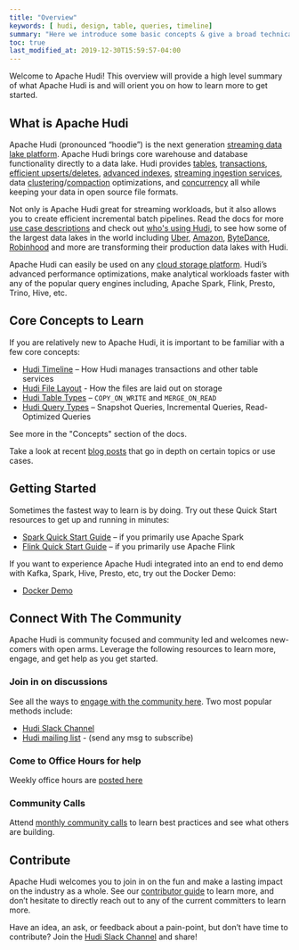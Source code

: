 ```yaml
---
title: "Overview"
keywords: [ hudi, design, table, queries, timeline]
summary: "Here we introduce some basic concepts & give a broad technical overview of Hudi"
toc: true
last_modified_at: 2019-12-30T15:59:57-04:00
---
```


Welcome to Apache Hudi! This overview will provide a high level summary of what Apache Hudi is and will orient you on 
how to learn more to get started.

## What is Apache Hudi
Apache Hudi (pronounced “hoodie”) is the next generation [streaming data lake platform](/blog/2021/07/21/streaming-data-lake-platform). 
Apache Hudi brings core warehouse and database functionality directly to a data lake. Hudi provides [tables](/docs/0.12.0/table_management), 
[transactions](/docs/timeline), [efficient upserts/deletes](/docs/write_operations), [advanced indexes](/docs/indexing), 
[streaming ingestion services](/docs/hoodie_streaming_ingestion), data [clustering](/docs/clustering)/[compaction](/docs/compaction) optimizations, 
and [concurrency](/docs/concurrency_control) all while keeping your data in open source file formats.

Not only is Apache Hudi great for streaming workloads, but it also allows you to create efficient incremental batch pipelines. 
Read the docs for more [use case descriptions](/docs/use_cases) and check out [who's using Hudi](/powered-by), to see how some of the 
largest data lakes in the world including [Uber](https://eng.uber.com/uber-big-data-platform/), [Amazon](https://aws.amazon.com/blogs/big-data/how-amazon-transportation-service-enabled-near-real-time-event-analytics-at-petabyte-scale-using-aws-glue-with-apache-hudi/),
[ByteDance](http://hudi.apache.org/blog/2021/09/01/building-eb-level-data-lake-using-hudi-at-bytedance), 
[Robinhood](https://s.apache.org/hudi-robinhood-talk) and more are transforming their production data lakes with Hudi.

Apache Hudi can easily be used on any [cloud storage platform](/docs/cloud). 
Hudi’s advanced performance optimizations, make analytical workloads faster with any of 
the popular query engines including, Apache Spark, Flink, Presto, Trino, Hive, etc.

## Core Concepts to Learn
If you are relatively new to Apache Hudi, it is important to be familiar with a few core concepts:
- [Hudi Timeline](/docs/timeline) – How Hudi manages transactions and other table services
- [Hudi File Layout](/docs/file_layouts) - How the files are laid out on storage
- [Hudi Table Types](/docs/table_types) – `COPY_ON_WRITE` and `MERGE_ON_READ`
- [Hudi Query Types](/docs/table_types#query-types) – Snapshot Queries, Incremental Queries, Read-Optimized Queries

See more in the "Concepts" section of the docs.

Take a look at recent [blog posts](/blog) that go in depth on certain topics or use cases.

## Getting Started
Sometimes the fastest way to learn is by doing. Try out these Quick Start resources to get up and running in minutes:
- [Spark Quick Start Guide](/docs/quick-start-guide) – if you primarily use Apache Spark
- [Flink Quick Start Guide](/docs/flink-quick-start-guide) – if you primarily use Apache Flink

If you want to experience Apache Hudi integrated into an end to end demo with Kafka, Spark, Hive, Presto, etc, try out the Docker Demo:
- [Docker Demo](/docs/docker_demo)

## Connect With The Community
Apache Hudi is community focused and community led and welcomes new-comers with open arms. Leverage the following 
resources to learn more, engage, and get help as you get started.

### Join in on discussions
See all the ways to [engage with the community here](/community/get-involved). Two most popular methods include:
- [Hudi Slack Channel](https://join.slack.com/t/apache-hudi/shared_invite/zt-20r833rxh-627NWYDUyR8jRtMa2mZ~gg)
- [Hudi mailing list](mailto:users-subscribe@hudi.apache.org) - (send any msg to subscribe)

### Come to Office Hours for help
Weekly office hours are [posted here](/community/syncs#weekly-office-hours)

### Community Calls
Attend [monthly community calls](/community/syncs#monthly-community-call) to learn best practices and see what others are building.

## Contribute
Apache Hudi welcomes you to join in on the fun and make a lasting impact on the industry as a whole. See our 
[contributor guide](/contribute/how-to-contribute) to learn more, and don’t hesitate to directly reach out to any of the 
current committers to learn more.

Have an idea, an ask, or feedback about a pain-point, but don’t have time to contribute? Join the [Hudi Slack Channel](https://join.slack.com/t/apache-hudi/shared_invite/zt-20r833rxh-627NWYDUyR8jRtMa2mZ~gg)
and share!